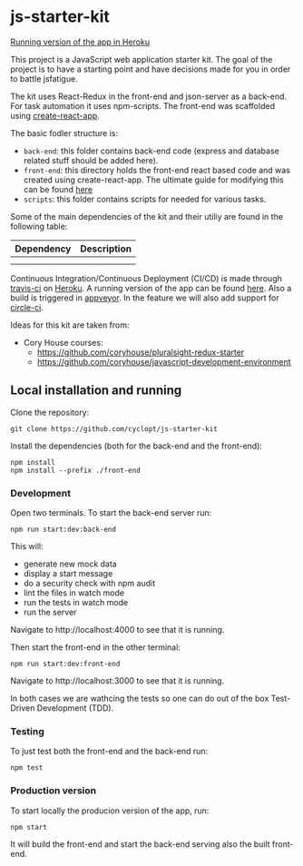 # js-starter-kit

[Running version of the app in Heroku]()

This project is a JavaScript web application starter kit. The goal of the project is to have a starting point and have decisions made for you in order to battle jsfatigue.

The kit uses React-Redux in the front-end and json-server as a back-end. For task automation it uses npm-scripts. The front-end was scaffolded using [create-react-app](https://github.com/facebook/create-react-app).

The basic fodler structure is:
- `back-end`: this folder contains back-end code (express and database related stuff should be added here).
- `front-end`: this directory holds the front-end react based code and was created using create-react-app. The ultimate guide for modifying this can be found [here](https://github.com/facebook/create-react-app/blob/master/packages/react-scripts/template/README.md)
- `scripts`: this folder contains scripts for needed for various tasks.

Some of the main dependencies of the kit and their utiliy are found in the following table:

| Dependency | Description |
| --- | --- |
|  |  |
|  |  |

Continuous Integration/Continuous Deployment (CI/CD) is made through [travis-ci](https://travis-ci.org) on [Heroku](https://heroku.com). A running version of the app can be found [here](heroku). Also a build is triggered in [appveyor](https://www.appveyor.com). In the feature we will also add support for [circle-ci](http://circleci.com).

Ideas for this kit are taken from:

- Cory House courses:
  - https://github.com/coryhouse/pluralsight-redux-starter
  - https://github.com/coryhouse/javascript-development-environment

## Local installation and running

Clone the repository:

    git clone https://github.com/cyclopt/js-starter-kit

Install the dependencies (both for the back-end and the front-end):

    npm install
    npm install --prefix ./front-end

### Development

Open two terminals. To start the back-end server run:

    npm run start:dev:back-end

This will:
  - generate new mock data
  - display a start message
  - do a security check with npm audit
  - lint the files in watch mode
  - run the tests in watch mode
  - run the server

Navigate to http://localhost:4000 to see that it is running.

Then start the front-end in the other terminal:

    npm run start:dev:front-end

Navigate to http://localhost:3000 to see that it is running.

In both cases we are wathcing the tests so one can do out of the box Test-Driven Development (TDD).

### Testing

To just test both the front-end and the back-end run:

    npm test

### Production version

To start locally the producion version of the app, run:

    npm start

It will build the front-end and start the back-end serving also the built front-end.
